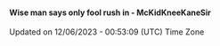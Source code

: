 #### Wise man says only fool rush in - McKidKneeKaneSir
Updated on 12/06/2023 - 00:53:09 (UTC) Time Zone
